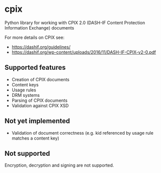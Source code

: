 # cpix
Python library for working with CPIX 2.0 (DASH-IF Content Protection Information Exchange) documents

For more details on CPIX see:

* https://dashif.org/guidelines/
* https://dashif.org/wp-content/uploads/2016/11/DASH-IF-CPIX-v2-0.pdf

## Supported features

* Creation of CPIX documents
* Content keys
* Usage rules
* DRM systems
* Parsing of CPIX documents
* Validation against CPIX XSD

## Not yet implemented

* Validation of document correctness (e.g. kid referenced by usage rule matches a content key)

## Not supported

Encryption, decryption and signing are not supported.